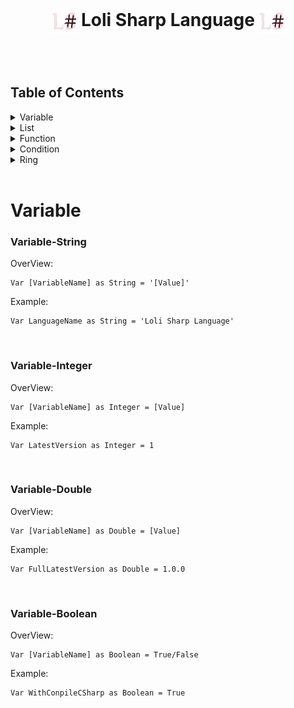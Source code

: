 <h1 align="center"><img align="center" img width="40" height="40"  src="/Pictures/LoliSharp.png"> Loli Sharp Language <img align="center" img width="40" height="40"  src="/Pictures/LoliSharp.png"></h1>

<br>
<br>

## Table of Contents

<details>
<summary>Variable</summary>

- [String](#variable-string)
- [Integer](#variable-integer)
- [Double](#variable-double)
- [Boolean](#variable-boolean)

</details>

<details>
<summary>List</summary>

- [String](#)
- [Integer](#)
- [Double](#)
- [Boolean](#)

</details>

<details>
<summary>Function</summary>

- [String](#)
- [Integer](#)
- [Double](#)
- [Boolean](#)
- [Void](#)
- [List](#)

</details>

<details>
<summary>Condition</summary>

- [If](#)
- [Else](#)
- 
</details>

<details>
<summary>Ring</summary>

- [While](#)
- [For](#)
- [Foreach](#)

</details>

<br>

# Variable

### Variable-String

OverView:
  ```
  Var [VariableName] as String = '[Value]'
  ```
Example:
  ```
  Var LanguageName as String = 'Loli Sharp Language'
  ```

<br>

### Variable-Integer

OverView:
  ```
  Var [VariableName] as Integer = [Value]
  ```
Example:
  ```
  Var LatestVersion as Integer = 1
  ```

<br>

### Variable-Double

OverView:
  ```
  Var [VariableName] as Double = [Value]
  ```
Example:
  ```
  Var FullLatestVersion as Double = 1.0.0
  ```

<br>

### Variable-Boolean

OverView:
  ```
  Var [VariableName] as Boolean = True/False
  ```
Example:
  ```
  Var WithConpileCSharp as Boolean = True
  ```

<br>
